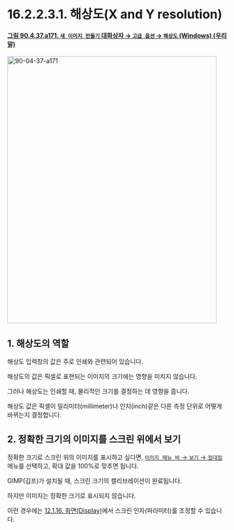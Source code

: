 # 16.2.2.3.1. 해상도(X and Y resolution)

<a id="90-04-37-a171"></a>

#### [그림 90.4.37.a171. `새 이미지 만들기` 대화상자 → `고급 옵션` → `해상도` (Windows) (우리말)](./90-04-0037-create_a_new_image.md#90-04-37-a171)
<img width="479" height="611" alt="90-04-37-a171" src="https://github.com/user-attachments/assets/26f169a4-5a91-4475-8143-b9c48e45a753" />

<a id="16-02-02-03-01-s1"></a>

## 1. 해상도의 역할

해상도 입력창의 값은 주로 인쇄와 관련되어 있습니다.

해상도의 값은 픽셀로 표현되는 이미지의 크기에는 영향을 미치지 않습니다.

그러나 해상도는 인쇄할 때, 물리적인 크기를 결정하는 데 영향을 줍니다.

해상도 값은 픽셀이 밀리미터(millimeter)나 인치(inch)같은 다른 측정 단위로 어떻게 바뀌는지 결정합니다.

<a id="16-02-02-03-01-s2"></a>

## 2. 정확한 크기의 이미지를 스크린 위에서 보기

정확한 크기로 스크린 위의 이미지를 표시하고 싶다면, [`이미지 메뉴 바` → `보기` → `점대점`](./19-glossaryx-dot_for_dot.md) 메뉴를 선택하고, 확대 값을 100%로 맞추면 됩니다.

GIMP(김프)가 설치될 때, 스크린 크기의 캘리브레이션이 완료됩니다.

하지만 이미지는 정확한 크기로 표시되지 않습니다.

이런 경우에는 [12.1.16. 화면(Display)](./12-01-16-00-display.md)에서  스크린 인자(파라미터)를 조정할 수 있습니다.
